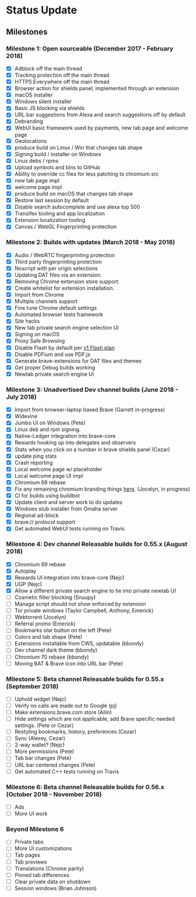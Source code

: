 # Status Update

## Milestones

### Milestone 1: Open sourceable (December 2017 - February 2018)
- [x] Adblock off the main thread
- [x] Tracking protection off the main thread
- [x] HTTPS Everywhere off the main thread
- [x] Browser action for shields panel, implemented through an extension
- [x] macOS installer
- [x] Windows silent installer
- [x] Basic JS blocking via shields
- [x] URL bar suggestions from Alexa and search suggestions off by default
- [x] Debranding
- [x] WebUI basic framework used by payments, new tab page and welcome page
- [x] Geolocations
- [x] produce build on Linux / Win that changes tab shape
- [x] Signing build / installer on Windows
- [x] Linux debs / rpms
- [x] Upload symbols and bins to GitHub
- [x] Ability to override cc files for less patching to chromium src
- [x] new tab page impl
- [x] welcome page impl
- [x] produce build on macOS that changes tab shape
- [x] Restore last session by default
- [x] Disable search autocomplete and use alexa top 500
- [x] Transifex tooling and app localization
- [x] Extension localization tooling
- [x] Canvas / WebGL Fingerprinting protection

### Milestone 2: Builds with updates (March 2018 - May 2018)

- [x] Audio / WebRTC fingerprinting protection
- [x] Third party fingerprinting protection
- [x] Noscript with per origin selections
- [x] Updating DAT files via an extension.
- [x] Removing Chrome extension store support.
- [x] Create whitelist for extension installation.
- [x] Import from Chrome
- [x] Multiple channels support
- [x] Fine tune Chrome default settings
- [x] Automated browser tests framework
- [x] Site hacks
- [x] New tab private search engine selection UI
- [x] Signing on macOS
- [x] Proxy Safe Browsing
- [x] Disable Flash by default per [v1 Flash plan](https://github.com/brave/brave-browser/issues/30)
- [x] Disable PDFium and use PDF.js
- [x] Generate brave-extensions for DAT files and themes
- [x] Get proper Debug builds working
- [x] Newtab private search engine UI

### Milestone 3: Unadvertised Dev channel builds (June 2018 - July 2018)

- [x] Import from browser-laptop based Brave (Garrett in-progress)
- [x] Widevine
- [x] Jumbo UI on Windows (Pete)
- [x] Linux deb and rpm signing.
- [x] Native-Ledger integration into brave-core
- [x] Rewards hooking up into delegates and observers
- [x] Stats when you click on a number in brave shields panel (Cezar)
- [x] update ping stats
- [x] Crash reporting
- [x] Local welcome page w/ placeholder
- [x] Local welcome page UI impl
- [x] Chromium 68 rebase
- [x] Fix any remaining chromium branding things [here](https://github.com/brave/brave-browser/issues/212).  (Jocelyn, in progress)
- [x] CI for builds using buildbot
- [x] Update client and server work to do updates
- [x] Windows stub installer from Omaha server
- [x] Regional ad-block
- [x] brave:// protocol support
- [x] Get automated WebUI tests running on Travis

### Milestone 4: Dev channel Releasable builds for 0.55.x (August 2018)

- [x] Chromium 69 rebase
- [x] Autoplay
- [x] Rewards UI integration into brave-core (Nejc)
- [x] UGP (Nejc)
- [x] Allow a different private search engine to tie into private newtab UI
- [ ] Cosmetic filter blocking (Snuupy)
- [ ] Manage script should not show enforced by extension
- [ ] Tor private windows (Taylor Campbell, Anthony, Emerick)
- [ ] Webtorrent (Jocelyn)
- [ ] Referral promo (Emerick)
- [ ] Bookmarks star button on the left (Pete)
- [ ] Colors and tab shape (Pete)
- [ ] Extensions installable from CWS, updatable (bbondy)
- [ ] Dev channel dark theme (bbondy)
- [ ] Chromium 70 rebase (bbondy)
- [ ] Moving BAT & Brave icon into URL bar (Pete)

### Milestone 5: Beta channel Releasable builds for 0.55.x (September 2018)

- [ ] Uphold widget (Nejc)
- [ ] Verify no calls are made out to Google (pj)
- [ ] Make extensions.brave.com store (Ailin)
- [ ] Hide settings which are not applicable, add Brave specific needed settings. (Pete or Cezar)
- [ ] Restyling bookmarks, history, preferences (Cezar)
- [ ] Sync (Alexey, Cezar)
- [ ] 2-way wallet? (Nejc)
- [ ] More permissions (Pete)
- [ ] Tab bar changes (Pete)
- [ ] URL bar centered changes (Pete)
- [ ] Get automated C++ tests running on Travis

### Milestone 6: Beta channel Releasable builds for 0.56.x (October 2018 - November 2018)

- [ ] Ads
- [ ] More UI work

### Beyond Milestone 6

- [ ] Private tabs
- [ ] More UI customizations
- [ ] Tab pages
- [ ] Tab previews
- [ ] Translations (Chrome parity)
- [ ] Pinned tab differences
- [ ] Clear private data on shutdown
- [ ] Session windows (Brian Johnson)
